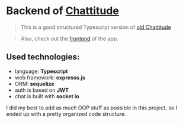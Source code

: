 # Backend of [Chattitude](https://chattitude.herokuapp.com)
> This is a good structured Typescript version of [old Chattitude](https://github.com/thedenisnikulin/chattitude-app-old)

> Also, check out the [frontend](https://github.com/thedenisnikulin/chattitude-app-frontend) of the app.

## Used technologies:
* language: **Typescript**
* web framework: **expresss.js**
* ORM: **sequelize**
* auth is based on **JWT**
* chat is built with **socket io**

I did my best to add as much OOP stuff as possible in this project, so I ended up with a pretty organized code structure.
